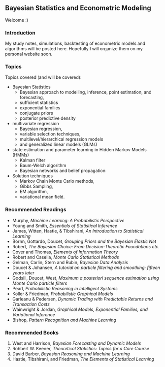 ## Bayesian Statistics and Econometric Modeling

Welcome :)

### Introduction

My study notes, simulations, backtesting of econometric models and algorithms will be posted here. Hopefully I will organize them on my personal website soon. 

### Topics
Topics covered (and will be covered):

- Bayesian Statistics
	- Bayesian approach to modelling, inference, point estimation, and forecasting, 
	- sufficient statistics
	- exponential families
	- conjugate priors 
	- posterior predictive density
- multivariate regression
	- Bayesian regression, 
	- variable selection techniques, 
	- multilevel/hierarchical regression models
	- and generalized linear models (GLMs)
- state estimation and parameter learning in Hidden Markov Models (HMMs)
	- Kalman filter
	- Baum-Welch algorithm 
	- Bayesian networks and belief propagation
- Solution techniques 
	- Markov Chain Monte Carlo methods, 
	- Gibbs Sampling,
	- EM algorithm, 
	- variational mean field. 


### Recommended Readings

- Murphy, _Machine Learning: A Probabilistic Perspective_
- Young and Smith, _Essentials of Statistical Inference_
- James, Witten, Hastie, & Tibshirani, _An Introduction to Statistical Learning_
- Bornn, Gottardo, Doucet, _Grouping Priors and the Bayesian Elastic Net_
- Robert, _The Bayesian Choice: From Decision-Theoretic Foundations etc._
- Cover and Thomas, _Elements of Information Theory_
- Robert and Casella, _Monte Carlo Statistical Methods_
- Gelman, Carlin, Stern and Rubin, _Bayesian Data Analysis_
- Doucet & Johansen, _A tutorial on particle filtering and smoothing: fifteen years later_
- Godsill, Doucet, West, _Maximum a posteriori sequence estimation using Monte Carlo particle filters_
- Pearl, _Probabilistic Reasoning in Intelligent Systems_
- Koller & Friedman, _Probabilistic Graphical Models_
- Garleanu & Pedersen, _Dynamic Trading with Predictable Returns and Transaction Costs_
- Wainwright & Jordan, _Graphical Models, Exponential Families, and Variational Inference_
- Bishop, _Pattern Recognition and Machine Learning_

### Recommended Books

1. West and Harrison, _Bayesian Forecasting and Dynamic Models_
2. Rohbert W. Keener, _Theoretical Statistics: Topics for a Core Course_
3. David Barber, _Bayesian Reasoning and Machine Learning_
4. Hastie, Tibshirani, and Friedman, _The Elements of Statistical Learning_